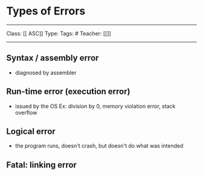 # Types of Errors
___
Class: [[ ASC]]
Type: 
Tags: # 
Teacher: [[]]
___

## Syntax / assembly error
- diagnosed by assembler

## Run-time error (execution error)
- issued by the OS 
Ex: division by 0, memory violation error, stack overflow 

## Logical error 
- the program runs, doesn't crash, but doesn't do what was intended 
## Fatal: linking error 

